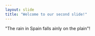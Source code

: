 ```yaml
---
layout: slide
title: "Welcome to our second slide!"
---
```

"The rain in Spain falls ainly on the plain"!

